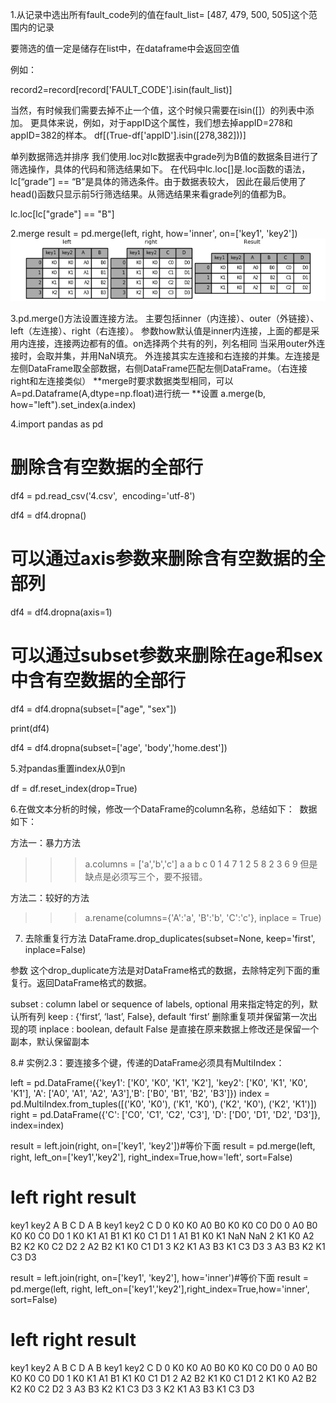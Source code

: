 1.从记录中选出所有fault_code列的值在fault_list= [487, 479, 500, 505]这个范围内的记录

要筛选的值一定是储存在list中，在dataframe中会返回空值

例如：

record2=record[record['FAULT_CODE'].isin(fault_list)]

当然，有时候我们需要去掉不止一个值，这个时候只需要在isin([]）的列表中添加。
更具体来说，例如，对于appID这个属性，我们想去掉appID=278和appID=382的样本。
df[(True-df['appID'].isin([278,382]))]

单列数据筛选并排序
我们使用.loc对lc数据表中grade列为B值的数据条目进行了筛选操作，具体的代码和筛选结果如下。
在代码中lc.loc[]是.loc函数的语法，lc[“grade”] == “B”是具体的筛选条件。由于数据表较大，
因此在最后使用了head()函数只显示前5行筛选结果。从筛选结果来看grade列的值都为B。

lc.loc[lc["grade"] == "B"]


2.merge
result = pd.merge(left, right, how='inner', on=['key1', 'key2'])
![image](https://github.com/jiaxingxx/numpy-pandas-txt/blob/master/merging_merge_on_key_inner.png)

3.pd.merge()方法设置连接方法。
主要包括inner（内连接）、outer（外链接）、left（左连接）、right（右连接）。
参数how默认值是inner内连接，上面的都是采用内连接，连接两边都有的值。on选择两个共有的列，列名相同
当采用outer外连接时，会取并集，并用NaN填充。
外连接其实左连接和右连接的并集。左连接是左侧DataFrame取全部数据，右侧DataFrame匹配左侧DataFrame。（右连接right和左连接类似）
**merge时要求数据类型相同，可以A=pd.Dataframe(A,dtype=np.float)进行统一
**设置
 a.merge(b, how="left").set_index(a.index)

4.import pandas as pd

# 删除含有空数据的全部行

df4 = pd.read_csv('4.csv',  encoding='utf-8')

df4 = df4.dropna()

# 可以通过axis参数来删除含有空数据的全部列

df4 = df4.dropna(axis=1)

# 可以通过subset参数来删除在age和sex中含有空数据的全部行

df4 = df4.dropna(subset=["age", "sex"])

print(df4)

df4 = df4.dropna(subset=['age', 'body','home.dest'])


5.对pandas重置index从0到n

df = df.reset_index(drop=True)

6.在做文本分析的时候，修改一个DataFrame的column名称，总结如下： 
数据如下：

方法一：暴力方法
>>>a.columns = ['a','b','c']
>>>a
   a  b  c
0  1  4  7
1  2  5  8
2  3  6  9
但是缺点是必须写三个，要不报错。

方法二：较好的方法
>>>a.rename(columns={'A':'a', 'B':'b', 'C':'c'}, inplace = True)

7. 去除重复行方法
DataFrame.drop_duplicates(subset=None, keep='first', inplace=False)

参数
这个drop_duplicate方法是对DataFrame格式的数据，去除特定列下面的重复行。返回DataFrame格式的数据。

subset : column label or sequence of labels, optional 
用来指定特定的列，默认所有列
keep : {‘first’, ‘last’, False}, default ‘first’ 
删除重复项并保留第一次出现的项
inplace : boolean, default False 
是直接在原来数据上修改还是保留一个副本，默认保留副本



8.# 实例2.3：要连接多个键，传递的DataFrame必须具有MultiIndex：
 
left = pd.DataFrame({'key1': ['K0', 'K0', 'K1', 'K2'], 'key2': ['K0', 'K1', 'K0', 'K1'],
                                  'A': ['A0', 'A1', 'A2', 'A3'],'B': ['B0', 'B1', 'B2', 'B3']})
index = pd.MultiIndex.from_tuples([('K0', 'K0'), ('K1', 'K0'), ('K2', 'K0'), ('K2', 'K1')])
right = pd.DataFrame({'C': ['C0', 'C1', 'C2', 'C3'], 'D': ['D0', 'D1', 'D2', 'D3']}, index=index)
    
result = left.join(right, on=['key1', 'key2'])#等价下面
result = pd.merge(left, right, left_on=['key1','key2'], right_index=True,how='left', sort=False)
    
# left                   right                     result
  key1 key2   A   B              C   D          A   B key1 key2    C   D
0   K0   K0  A0  B0      K0 K0  C0  D0      0  A0  B0   K0   K0   C0   D0
1   K0   K1  A1  B1      K1 K0  C1  D1      1  A1  B1   K0   K1  NaN   NaN
2   K1   K0  A2  B2      K2 K0  C2  D2      2  A2  B2   K1   K0   C1   D1
3   K2   K1  A3  B3         K1  C3  D3      3  A3  B3   K2   K1   C3   D3
    
result = left.join(right, on=['key1', 'key2'], how='inner')#等价下面
result = pd.merge(left, right, left_on=['key1','key2'],right_index=True,how='inner', sort=False)
    
# left                   right              result
  key1 key2   A   B              C   D         A   B key1 key2   C   D
0   K0   K0  A0  B0      K0 K0  C0  D0      0  A0  B0   K0   K0  C0  D0
1   K0   K1  A1  B1      K1 K0  C1  D1      2  A2  B2   K1   K0  C1  D1
2   K1   K0  A2  B2      K2 K0  C2  D2      3  A3  B3   K2   K1  C3  D3
3   K2   K1  A3  B3         K1  C3  D3
